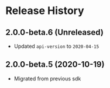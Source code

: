 # Release History

## 2.0.0-beta.6 (Unreleased)

- Updated `api-version` to `2020-04-15`

## 2.0.0-beta.5 (2020-10-19)

- Migrated from previous sdk
